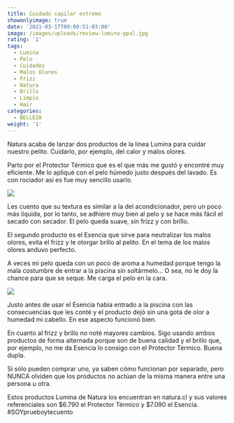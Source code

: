 ```yaml
---
title: Cuidado capilar extremo
showonlyimage: true
date: '2021-03-17T09:00:51-03:00'
image: /images/uploads/review-lumina-ppal.jpg
rating: '1'
tags:
  - Lumina
  - Pelo
  - Cuidados
  - Malos Olores
  - Frizz
  - Natura
  - Brillo
  - Limpio
  - Hair
categories:
  - BELLEZA
weight: '1'
---
```

Natura acaba de lanzar dos productos de la línea Lumina para cuidar nuestro pelito. Cuidarlo, por ejemplo, del calor y malos olores.

<!--more-->

Parto por el Protector Térmico que es el que más me gustó y encontré muy eficiente. Me lo apliqué con el pelo húmedo justo después del lavado. Es con rociador así es fue muy sencillo usarlo.

![](/images/uploads/review-lumina-yo.jpg)

Les cuento que su textura es similar a la del acondicionador, pero un poco más líquida, por lo tanto, se adhiere muy bien al pelo y se hace más fácil el secado con secador. El pelo queda suave, sin frizz y con brillo.

El segundo producto es el Esencia que sirve para neutralizar los malos olores, evita el frizz y le otorgar brillo al pelito. En el tema de los malos olores anduvo perfecto. 

A veces mi pelo queda con un poco de aroma a humedad porque tengo la mala costumbre de entrar a la piscina sin soltármelo… O sea, no le doy la chance para que se seque. Me carga el pelo en la cara.

![](/images/uploads/review-lumina-3.jpg)

Justo antes de usar el Esencia había entrado a la piscina con las consecuencias que les conté y el producto dejó sin una gota de olor a humedad mi cabello. En ese aspecto funcionó bien.

En cuanto al frizz y brillo no noté mayores cambios. Sigo usando ambos productos de forma alternada porque son de buena calidad y el brillo que, por ejemplo, no me da Esencia lo consigo con el Protector Térmico. Buena dupla.

Si sólo pueden comprar uno, ya saben cómo funcionan por separado, pero NUNCA olviden que los productos no actúan de la misma manera entre una persona u otra.

Estos productos Lumina de Natura los encuentran en natura.cl y sus valores referenciales son $6.790 el Protector Térmico y $7.090 el Esencia. #SOYprueboytecuento
